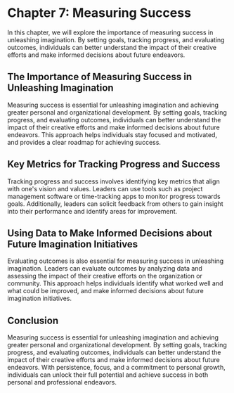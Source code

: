 Chapter 7: Measuring Success
============================

In this chapter, we will explore the importance of measuring success in unleashing imagination. By setting goals, tracking progress, and evaluating outcomes, individuals can better understand the impact of their creative efforts and make informed decisions about future endeavors.

The Importance of Measuring Success in Unleashing Imagination
-------------------------------------------------------------

Measuring success is essential for unleashing imagination and achieving greater personal and organizational development. By setting goals, tracking progress, and evaluating outcomes, individuals can better understand the impact of their creative efforts and make informed decisions about future endeavors. This approach helps individuals stay focused and motivated, and provides a clear roadmap for achieving success.

Key Metrics for Tracking Progress and Success
---------------------------------------------

Tracking progress and success involves identifying key metrics that align with one's vision and values. Leaders can use tools such as project management software or time-tracking apps to monitor progress towards goals. Additionally, leaders can solicit feedback from others to gain insight into their performance and identify areas for improvement.

Using Data to Make Informed Decisions about Future Imagination Initiatives
--------------------------------------------------------------------------

Evaluating outcomes is also essential for measuring success in unleashing imagination. Leaders can evaluate outcomes by analyzing data and assessing the impact of their creative efforts on the organization or community. This approach helps individuals identify what worked well and what could be improved, and make informed decisions about future imagination initiatives.

Conclusion
----------

Measuring success is essential for unleashing imagination and achieving greater personal and organizational development. By setting goals, tracking progress, and evaluating outcomes, individuals can better understand the impact of their creative efforts and make informed decisions about future endeavors. With persistence, focus, and a commitment to personal growth, individuals can unlock their full potential and achieve success in both personal and professional endeavors.

